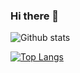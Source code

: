 ### Hi there 👋

![Github stats](https://github-readme-stats.vercel.app/api?username=nei7&theme=tokyonight)


[![Top Langs](https://github-readme-stats.vercel.app/api/top-langs/?username=nei7&theme=tokyonight)](https://github.com/anuraghazra/github-readme-stats&langs_count=8)
